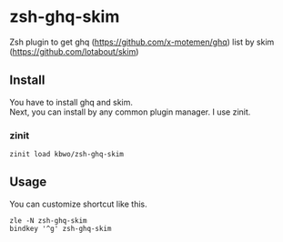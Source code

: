 # zsh-ghq-skim  
Zsh plugin to get ghq (https://github.com/x-motemen/ghq) list by skim (https://github.com/lotabout/skim)

## Install  
You have to install ghq and skim.  
Next, you can install by any common plugin manager. I use zinit.

### zinit

```
zinit load kbwo/zsh-ghq-skim
```  

## Usage  

You can customize shortcut like this.

```
zle -N zsh-ghq-skim
bindkey '^g' zsh-ghq-skim
```


